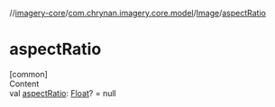 //[imagery-core](../../../index.md)/[com.chrynan.imagery.core.model](../index.md)/[Image](index.md)/[aspectRatio](aspect-ratio.md)



# aspectRatio  
[common]  
Content  
val [aspectRatio](aspect-ratio.md): [Float](https://kotlinlang.org/api/latest/jvm/stdlib/kotlin/-float/index.html)? = null  



